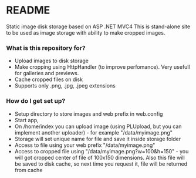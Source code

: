 # README #

Static image disk storage based on ASP .NET MVC4
This is stand-alone site to be used as image storage with ability to make cropped images.

### What is this repository for? ###

* Upload images to disk storage
* Make cropping using HttpHandler (to improve perfomance). Very usefull for galleries and previews.
* Cache cropped files on disk
* Supports only .png, .jpg, .jpeg extensions

### How do I get set up? ###

* Setup directory to store images and web prefix in web.config
* Start app, 
* On /home/index you can upload image (using PLUpload, but you can implement another uploader) - for example "/data/myimage.png"
* Storage will set unique name for file and save it inside storage folder
* Access to file using your web prefix "/data/myimage.png"
* Access to cropped file using "/data/myimage.png?w=100&h=150" - you will got cropped center of file of 100x150 dimensions. Also this file will be saved to disk cache, so next time you request it, file will be returned from cache